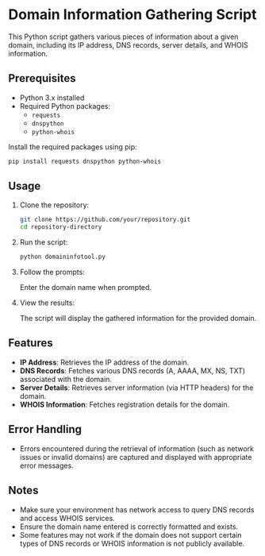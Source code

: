 # Domain Information Gathering Script

This Python script gathers various pieces of information about a given domain, including its IP address, DNS records, server details, and WHOIS information.

## Prerequisites

- Python 3.x installed
- Required Python packages:
  - `requests`
  - `dnspython`
  - `python-whois`

Install the required packages using pip:

```bash
pip install requests dnspython python-whois
```

## Usage

1. Clone the repository:

    ```bash
    git clone https://github.com/your/repository.git
    cd repository-directory
    ```

2. Run the script:

    ```bash
    python domaininfotool.py
    ```

3. Follow the prompts:

    Enter the domain name when prompted.

4. View the results:

    The script will display the gathered information for the provided domain.

## Features

- **IP Address**: Retrieves the IP address of the domain.
- **DNS Records**: Fetches various DNS records (A, AAAA, MX, NS, TXT) associated with the domain.
- **Server Details**: Retrieves server information (via HTTP headers) for the domain.
- **WHOIS Information**: Fetches registration details for the domain.

## Error Handling

- Errors encountered during the retrieval of information (such as network issues or invalid domains) are captured and displayed with appropriate error messages.

## Notes

- Make sure your environment has network access to query DNS records and access WHOIS services.
- Ensure the domain name entered is correctly formatted and exists.
- Some features may not work if the domain does not support certain types of DNS records or WHOIS information is not publicly available.

